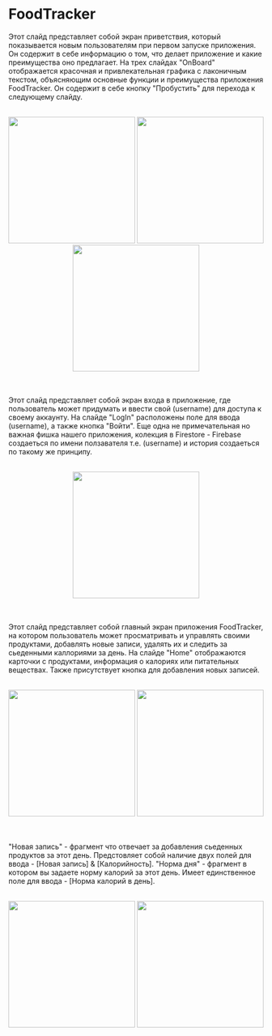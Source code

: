 # FoodTracker 
Этот слайд представляет собой экран приветствия, который показывается новым пользователям при первом запуске приложения. Он содержит в себе информацию о том, что делает приложение и какие преимущества оно предлагает.
На трех слайдах "OnBoard" отображается красочная и привлекательная графика с лаконичным текстом, объясняющим основные функции и преимущества приложения FoodTracker. Он содержит в себе кнопку "Пробустить" для перехода к следующему слайду. 
<br>
<br>
<p align="center">
  <img src="https://github.com/JackaBolotbekov/FoodTracker/assets/111832311/09b19936-c6b2-41d7-96e0-93b23b7c023c" width="250">
  <img src="https://github.com/JackaBolotbekov/FoodTracker/assets/111832311/851ec07b-413d-457a-959f-cc74e423f34f" width="250">
  <img src="https://github.com/JackaBolotbekov/FoodTracker/assets/111832311/a48126e2-7139-4146-ba82-bc02c564ee97" width="250">
</p>
<br>
<br>
Этот слайд представляет собой экран входа в приложение, где пользователь может придумать и ввести свой (username) для доступа к своему аккаунту.
На слайде "LogIn" расположены поле для ввода (username), а также кнопка "Войти". 
Еще одна не примечательная но важная фишка нашего приложения, колекция в Firestore - Firebase создаеться по имени ползавателя т.е. (username) и история создаеться по такому же принципу.
<br>
<br>
<p align="center">
  <img src="https://github.com/JackaBolotbekov/FoodTracker/assets/111832311/0cabe708-0bdb-4689-90dd-31972dde5a22" width="250">
</p>
<br>
<br>
Этот слайд представляет собой главный экран приложения FoodTracker, на котором пользователь может просматривать и управлять своими продуктами, добавлять новые записи, удалять их и следить за сьеденными каллориями за день.
На слайде "Home" отображаются карточки с продуктами, информация о калориях или питательных веществах. Также присутствует кнопка для добавления новых записей.
<br>
<br>
<p align="center">
  <img src="https://github.com/JackaBolotbekov/FoodTracker/assets/111832311/2f8c5737-ffb6-4bab-8909-e1626a0795a6" width="250">
  <img src="https://github.com/JackaBolotbekov/FoodTracker/assets/111832311/040d9703-55bc-41f6-bfce-cf7697b081e6" width="250">
</p>
<br>
<br>
"Новая запись" - фрагмент что отвечает за добавления сьеденных продуктов за этот день.
Предстовляет собой наличие двух полей для ввода - [Новая запись] & [Калорийность].
"Норма дня" - фрагмент в котором вы задаете норму калорий за этот день.
Имеет единственное поле для ввода - [Норма калорий в день].
<br>
<br>
<p align="center">
  <img src="https://github.com/JackaBolotbekov/FoodTracker/assets/111832311/6c162d43-3fcc-48d9-a16f-12453f361002" width="250">
  <img src="https://github.com/JackaBolotbekov/FoodTracker/assets/111832311/0da568a0-080f-4eb9-97e6-7a5a92056acb" width="250">
</p>
<br>
<br>
